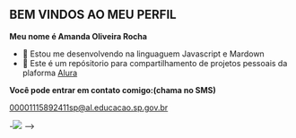 ## BEM VINDOS AO MEU PERFIL

**Meu nome é Amanda Oliveira Rocha**

- 🔭 Estou me desenvolvendo na linguaguem Javascript e Mardown
- 🌱 Este é um repósitorio para compartilhamento de projetos pessoais da plaforma [Alura](https://cursos.alura.com.br/dashboard)

**Você pode entrar em contato comigo:(chama no SMS)**

00001115892411sp@al.educacao.sp.gov.br

-![](https://media1.tenor.com/m/YR1hxyktKYYAAAAC/cat.gif)
-->
